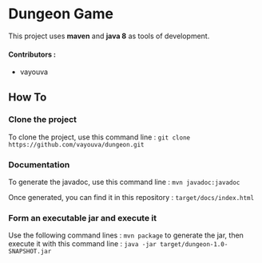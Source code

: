 # Dungeon Game

This project uses **maven** and **java 8** as tools of development.


#### Contributors :

* vayouva

## How To

### Clone the project

To clone the project, use this command line :
` git clone https://github.com/vayouva/dungeon.git `

### Documentation

To generate the javadoc, use this command line :
` mvn javadoc:javadoc `

Once generated, you can find it in this repository :  ` target/docs/index.html `

### Form an executable jar and execute it

Use the following command lines : ` mvn package ` to generate the jar, then execute it with this command line :
 ` java -jar target/dungeon-1.0-SNAPSHOT.jar `
